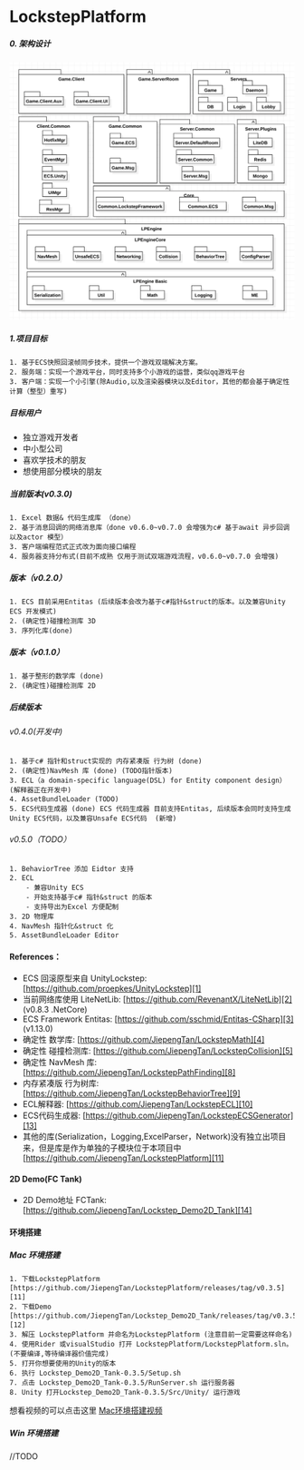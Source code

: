 #  LockstepPlatform 
 
##### 0. 架构设计

<p align="center"> <img src="https://github.com/JiepengTan/JiepengTan.github.io/blob/master/assets/img/blog/LockstepPlatform/LPArchitecture.png?raw=true" width="512"/></p>



##### 1.项目目标    

    1. 基于ECS快照回滚帧同步技术，提供一个游戏双端解决方案。
    2. 服务端：实现一个游戏平台，同时支持多个小游戏的运营，类似qq游戏平台
    3. 客户端：实现一个小引擎(除Audio,以及渲染器模块以及Editor，其他的都会基于确定性计算（整型）重写)

##### 目标用户  
   - 独立游戏开发者
   - 中小型公司
   - 喜欢学技术的朋友
   - 想使用部分模块的朋友

##### **当前版本(v0.3.0)**
    1. Excel 数据& 代码生成库 （done）
    2. 基于消息回调的网络消息库（done v0.6.0~v0.7.0 会增强为c# 基于await 异步回调 以及actor 模型）
    3. 客户端编程范式正式改为面向接口编程
    4. 服务器支持分布式(目前不成熟 仅用于测试双端游戏流程，v0.6.0~v0.7.0 会增强)
##### 版本（v0.2.0）
    1. ECS 目前采用Entitas (后续版本会改为基于c#指针&struct的版本。以及兼容Unity ECS 开发模式)
    2. (确定性)碰撞检测库 3D
    3. 序列化库(done)
##### 版本（v0.1.0）
    1. 基于整形的数学库 (done)
    2. (确定性)碰撞检测库 2D

##### 后续版本
###### v0.4.0(开发中)
    1. 基于c# 指针和struct实现的 内存紧凑版 行为树 (done)
    2. (确定性)NavMesh 库 (done) (TODO指针版本)
    3. ECL（a domain-specific language(DSL) for Entity component design）(解释器正在开发中)
    4. AssetBundleLoader (TODO)
    5. ECS代码生成器 (done) ECS 代码生成器 目前支持Entitas, 后续版本会同时支持生成Unity ECS代码，以及兼容Unsafe ECS代码  (新增)

###### v0.5.0（TODO）
    1. BehaviorTree 添加 Eidtor 支持
    2. ECL 
        - 兼容Unity ECS 
        - 开始支持基于c# 指针&struct 的版本
        - 支持导出为Excel 方便配制
    3. 2D 物理库
    4. NavMesh 指针化&struct 化
    5. AssetBundleLoader Editor


#### **References：** 
- ECS 回滚原型来自 UnityLockstep:[https://github.com/proepkes/UnityLockstep][1] 
- 当前网络库使用 LiteNetLib: [https://github.com/RevenantX/LiteNetLib][2] (v0.8.3 .NetCore)
- ECS Framework Entitas: [https://github.com/sschmid/Entitas-CSharp][3] (v1.13.0)
- 确定性 数学库: [https://github.com/JiepengTan/LockstepMath][4]  
- 确定性 碰撞检测库: [https://github.com/JiepengTan/LockstepCollision][5] 
- 确定性 NavMesh 库: [https://github.com/JiepengTan/LockstepPathFinding][8] 
- 内存紧凑版 行为树库: [https://github.com/JiepengTan/LockstepBehaviorTree][9] 
- ECL解释器: [https://github.com/JiepengTan/LockstepECL][10] 
- ECS代码生成器: [https://github.com/JiepengTan/LockstepECSGenerator][13]  
- 其他的库(Serialization，Logging,ExcelParser，Network)没有独立出项目来，但是库是作为单独的子模块位于本项目中[https://github.com/JiepengTan/LockstepPlatform][11]


#### 2D Demo(FC Tank)
    
- 2D Demo地址 FCTank:[https://github.com/JiepengTan/Lockstep_Demo2D_Tank][14] 




#### **环境搭建**
##### **Mac 环境搭建**
    1. 下载LockstepPlatform [https://github.com/JiepengTan/LockstepPlatform/releases/tag/v0.3.5][11]
    2. 下载Demo [https://github.com/JiepengTan/Lockstep_Demo2D_Tank/releases/tag/v0.3.5][12]
    3. 解压 LockstepPlatform 并命名为LockstepPlatform (注意目前一定需要这样命名)
    4. 使用Rider 或visualStudio 打开 LockstepPlatform/LockstepPlatform.sln。(不要编译,等待编译器价值完成)
    5. 打开你想要使用的Unity的版本
    6. 执行 Lockstep_Demo2D_Tank-0.3.5/Setup.sh
    7. 点击 Lockstep_Demo2D_Tank-0.3.5/RunServer.sh 运行服务器
    8. Unity 打开Lockstep_Demo2D_Tank-0.3.5/Src/Unity/ 运行游戏


想看视频的可以点击这里 [Mac环境搭建视频][15] 
##### **Win 环境搭建**
//TODO


 [1]: https://github.com/proepkes/UnityLockstep
 [2]: https://github.com/RevenantX/LiteNetLib
 [3]: https://github.com/sschmid/Entitas-CSharp
 [4]: https://github.com/JiepengTan/LockstepMath
 [5]: https://github.com/JiepengTan/LockstepCollision
 [6]: https://github.com/JiepengTan/LockstepPlatform/releases
 [7]: https://github.com/sschmid/Entitas-CSharp/releases
 [8]: https://github.com/JiepengTan/LockstepPathFinding
 [9]: https://github.com/JiepengTan/LockstepBehaviorTree
 [10]: https://github.com/JiepengTan/LockstepECL
 [11]: https://github.com/JiepengTan/LockstepPlatform
 [12]: https://www.bilibili.com/video/av55450233
 [13]: https://github.com/JiepengTan/LockstepECSGenerator
 [14]: https://github.com/JiepengTan/Lockstep_Demo2D_Tank
 [15]: https://www.bilibili.com/video/av58401872/